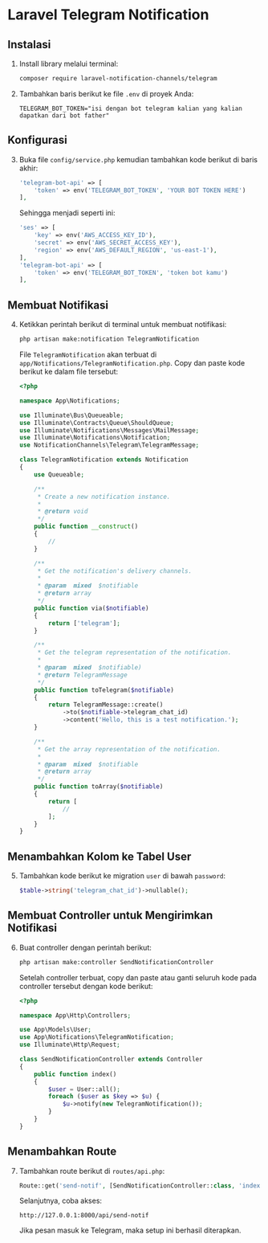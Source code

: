 # Laravel Telegram Notification

## Instalasi

1. Install library melalui terminal:
    ```bash
    composer require laravel-notification-channels/telegram
    ```

2. Tambahkan baris berikut ke file `.env` di proyek Anda:
    ```plaintext
    TELEGRAM_BOT_TOKEN="isi dengan bot telegram kalian yang kalian dapatkan dari bot father"
    ```

## Konfigurasi

3. Buka file `config/service.php` kemudian tambahkan kode berikut di baris akhir:
    ```php
    'telegram-bot-api' => [
        'token' => env('TELEGRAM_BOT_TOKEN', 'YOUR BOT TOKEN HERE')
    ],
    ```

    Sehingga menjadi seperti ini:
    ```php
    'ses' => [
        'key' => env('AWS_ACCESS_KEY_ID'),
        'secret' => env('AWS_SECRET_ACCESS_KEY'),
        'region' => env('AWS_DEFAULT_REGION', 'us-east-1'),
    ],
    'telegram-bot-api' => [
        'token' => env('TELEGRAM_BOT_TOKEN', 'token bot kamu')
    ],
    ```

## Membuat Notifikasi

4. Ketikkan perintah berikut di terminal untuk membuat notifikasi:
    ```bash
    php artisan make:notification TelegramNotification
    ```

    File `TelegramNotification` akan terbuat di `app/Notifications/TelegramNotification.php`. Copy dan paste kode berikut ke dalam file tersebut:
    ```php
    <?php

    namespace App\Notifications;

    use Illuminate\Bus\Queueable;
    use Illuminate\Contracts\Queue\ShouldQueue;
    use Illuminate\Notifications\Messages\MailMessage;
    use Illuminate\Notifications\Notification;
    use NotificationChannels\Telegram\TelegramMessage;

    class TelegramNotification extends Notification
    {
        use Queueable;

        /**
         * Create a new notification instance.
         *
         * @return void
         */
        public function __construct()
        {
            //
        }

        /**
         * Get the notification's delivery channels.
         *
         * @param  mixed  $notifiable
         * @return array
         */
        public function via($notifiable)
        {
            return ['telegram'];
        }

        /**
         * Get the telegram representation of the notification.
         *
         * @param  mixed  $notifiable)
         * @return TelegramMessage
         */
        public function toTelegram($notifiable)
        {
            return TelegramMessage::create()
                ->to($notifiable->telegram_chat_id)
                ->content('Hello, this is a test notification.');
        }

        /**
         * Get the array representation of the notification.
         *
         * @param  mixed  $notifiable
         * @return array
         */
        public function toArray($notifiable)
        {
            return [
                //
            ];
        }
    }
    ```

## Menambahkan Kolom ke Tabel User

5. Tambahkan kode berikut ke migration `user` di bawah `password`:
    ```php
    $table->string('telegram_chat_id')->nullable();
    ```

## Membuat Controller untuk Mengirimkan Notifikasi

6. Buat controller dengan perintah berikut:
    ```bash
    php artisan make:controller SendNotificationController
    ```

    Setelah controller terbuat, copy dan paste atau ganti seluruh kode pada controller tersebut dengan kode berikut:
    ```php
    <?php

    namespace App\Http\Controllers;

    use App\Models\User;
    use App\Notifications\TelegramNotification;
    use Illuminate\Http\Request;

    class SendNotificationController extends Controller
    {
        public function index()
        {
            $user = User::all();
            foreach ($user as $key => $u) {
                $u->notify(new TelegramNotification());
            }
        }
    }
    ```

## Menambahkan Route

7. Tambahkan route berikut di `routes/api.php`:
    ```php
    Route::get('send-notif', [SendNotificationController::class, 'index']);
    ```

    Selanjutnya, coba akses:
    ```
    http://127.0.0.1:8000/api/send-notif
    ```

    Jika pesan masuk ke Telegram, maka setup ini berhasil diterapkan.
